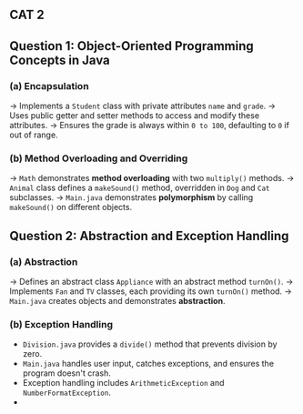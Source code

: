 ## CAT 2

## Question 1: Object-Oriented Programming Concepts in Java
### (a) Encapsulation
-> Implements a `Student` class with private attributes `name` and `grade`.
-> Uses public getter and setter methods to access and modify these attributes.
-> Ensures the grade is always within `0 to 100`, defaulting to `0` if out of range.

### (b) Method Overloading and Overriding
-> `Math` demonstrates **method overloading** with two `multiply()` methods.
-> `Animal` class defines a `makeSound()` method, overridden in `Dog` and `Cat` subclasses.
-> `Main.java` demonstrates **polymorphism** by calling `makeSound()` on different objects.

## Question 2: Abstraction and Exception Handling
### (a) Abstraction
-> Defines an abstract class `Appliance` with an abstract method `turnOn()`.
-> Implements `Fan` and `TV` classes, each providing its own `turnOn()` method.
-> `Main.java` creates objects and demonstrates **abstraction**.

### (b) Exception Handling
- `Division.java` provides a `divide()` method that prevents division by zero.
- `Main.java` handles user input, catches exceptions, and ensures the program doesn't crash.
- Exception handling includes `ArithmeticException` and `NumberFormatException`.
- 
